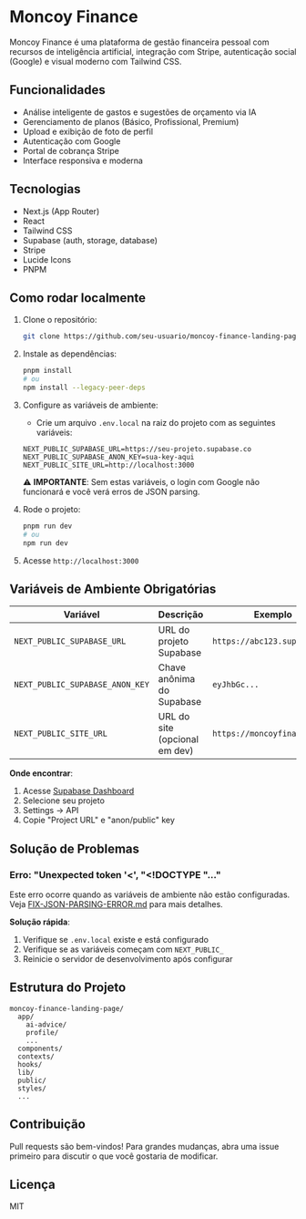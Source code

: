 # Moncoy Finance

Moncoy Finance é uma plataforma de gestão financeira pessoal com recursos de inteligência artificial, integração com Stripe, autenticação social (Google) e visual moderno com Tailwind CSS.

## Funcionalidades
- Análise inteligente de gastos e sugestões de orçamento via IA
- Gerenciamento de planos (Básico, Profissional, Premium)
- Upload e exibição de foto de perfil
- Autenticação com Google
- Portal de cobrança Stripe
- Interface responsiva e moderna

## Tecnologias
- Next.js (App Router)
- React
- Tailwind CSS
- Supabase (auth, storage, database)
- Stripe
- Lucide Icons
- PNPM

## Como rodar localmente
1. Clone o repositório:
   ```bash
   git clone https://github.com/seu-usuario/moncoy-finance-landing-page.git
   ```
2. Instale as dependências:
   ```bash
   pnpm install
   # ou
   npm install --legacy-peer-deps
   ```
3. Configure as variáveis de ambiente:
   - Crie um arquivo `.env.local` na raiz do projeto com as seguintes variáveis:
   ```env
   NEXT_PUBLIC_SUPABASE_URL=https://seu-projeto.supabase.co
   NEXT_PUBLIC_SUPABASE_ANON_KEY=sua-key-aqui
   NEXT_PUBLIC_SITE_URL=http://localhost:3000
   ```
   ⚠️ **IMPORTANTE**: Sem estas variáveis, o login com Google não funcionará e você verá erros de JSON parsing.
   
4. Rode o projeto:
   ```bash
   pnpm run dev
   # ou
   npm run dev
   ```
5. Acesse `http://localhost:3000`

## Variáveis de Ambiente Obrigatórias

| Variável | Descrição | Exemplo |
|----------|-----------|---------|
| `NEXT_PUBLIC_SUPABASE_URL` | URL do projeto Supabase | `https://abc123.supabase.co` |
| `NEXT_PUBLIC_SUPABASE_ANON_KEY` | Chave anônima do Supabase | `eyJhbGc...` |
| `NEXT_PUBLIC_SITE_URL` | URL do site (opcional em dev) | `https://moncoyfinance.com` |

**Onde encontrar**:
1. Acesse [Supabase Dashboard](https://app.supabase.com)
2. Selecione seu projeto
3. Settings → API
4. Copie "Project URL" e "anon/public" key

## Solução de Problemas

### Erro: "Unexpected token '<', "<!DOCTYPE "..."
Este erro ocorre quando as variáveis de ambiente não estão configuradas. Veja [FIX-JSON-PARSING-ERROR.md](./docs/FIX-JSON-PARSING-ERROR.md) para mais detalhes.

**Solução rápida**:
1. Verifique se `.env.local` existe e está configurado
2. Verifique se as variáveis começam com `NEXT_PUBLIC_`
3. Reinicie o servidor de desenvolvimento após configurar

## Estrutura do Projeto
```
moncoy-finance-landing-page/
  app/
    ai-advice/
    profile/
    ...
  components/
  contexts/
  hooks/
  lib/
  public/
  styles/
  ...
```

## Contribuição
Pull requests são bem-vindos! Para grandes mudanças, abra uma issue primeiro para discutir o que você gostaria de modificar.

## Licença
MIT
